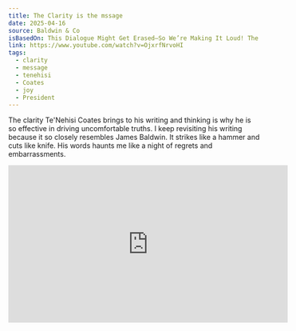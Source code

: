 ```yaml
---
title: The Clarity is the mssage
date: 2025-04-16
source: Baldwin & Co
isBasedOn: This Dialogue Might Get Erased—So We’re Making It Loud! The Conversation America Will Try to Bury!
link: https://www.youtube.com/watch?v=OjxrfNrvoHI
tags:
  - clarity
  - message
  - tenehisi
  - Coates
  - joy
  - President
---
```

The clarity Te'Nehisi Coates brings to his writing and thinking is why he is so effective in driving uncomfortable truths. I keep revisiting his writing because it so closely resembles James Baldwin. It strikes like a hammer and cuts like knife. His words haunts me like a night of regrets and embarrassments. 

<div class="embed-container">
<iframe width="560" height="315" src="https://www.youtube.com/embed/OjxrfNrvoHI?si=JbO2V1uAr02KVkS-" title="YouTube video player" frameborder="0" allow="accelerometer; autoplay; clipboard-write; encrypted-media; gyroscope; picture-in-picture; web-share" referrerpolicy="strict-origin-when-cross-origin" allowfullscreen></iframe>
</div>